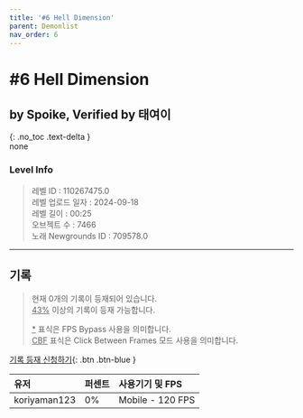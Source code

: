 ```yaml
---   
title: '#6 Hell Dimension'   
parent: Demonlist   
nav_order: 6   
---
```

# #6 Hell Dimension   
## by Spoike, Verified by 태여이   
{: .no_toc .text-delta }   
none

### Level Info
> 레벨 ID : 110267475.0   
> 레벨 업로드 일자 : 2024-09-18   
> 레벨 길이 : 00:25   
> 오브젝트 수 : 7466   
> 노래 Newgrounds ID : 709578.0   




---

## 기록   

> 현재 0개의 기록이 등재되어 있습니다.  
> <U>43%</U> 이상의 기록이 등재 가능합니다. 
>    
> <U>*</U> 표식은 FPS Bypass 사용을 의미합니다.   
> <U>CBF</U>  표식은 Click Between Frames 모드 사용을 의미합니다.   

[기록 등재 신청하기](https://gmdquackforum.site/submit.html){: .btn .btn-blue }   

| 유저         | 퍼센트             | 사용기기 및 FPS |   
|:-------------|:------------------|:---------------|   
| koriyaman123  | 0%               | Mobile - 120 FPS |   
